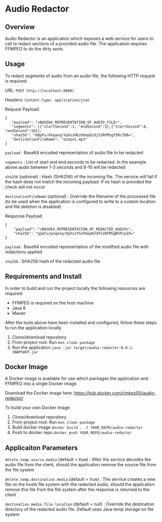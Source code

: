 Audio Redactor
=

Overview
-

Audio Redactor is an application which exposes a web service for users to call to redact sections of a provided audio file.  The application requires FFMPEG to do the dirty work.

Usage
-

To redact segments of audio from an audio file, the following HTTP request is required:

URL: `POST http://localhost:8080/`

Headers: `Content-Type: application/json`

Request Payload:

```
{
   "payload": "<BASE64_REPRESENTATION_OF_AUDIO_FILE>",
   "segments": [{"startSecond":1, "endSecond":3},{"startSecond":8, "endSecond":10}],
   "sha256": "bBpFu/kkqaxq/YpXszHEzh6epQJdjS1RFMSgY5RcfB8=",
   "destinationFileName": "output.mp3"
}
```

`payload` : Base64 encoded representation of audio file to be redacted

`segments` : List of start and end seconds to be redacted.  In the example above audio between 1-3 seconds and 8-10 will be redacted

`sha256` (optional) : Hash (SHA256) of the incoming file.  The service will fail if the hash does not match the incoming payload.  If no hash is provided the check will not occur

`destinationFileName` (optional) : Override the filename of the processed file (to be used when the application is configured to write to a custom location and file deletion is disabled)

Response Payload

```
{
    "payload": "<BASE64_REPRESENTATION_OF_REDACTED_AUDIO>",
    "sha256": "q2pFu/poqaxq/XpXszYGzh6epHJdYS1RFMSgB5PcpI9="
}
```

`payload` : Base64 encoded representation of the modified audio file with redactions applied

`sha256` : SHA256 hash of the redacted audio file

Requirements and Install
-

In order to build and run the project locally the following resources are required:

- FFMPEG is required on the host machine
- Java 8
- Maven

After the tools above have been installed and configured, follow these steps to run the application locally

1. Clone/download repository
2. From project root.  Run `mvn clean package`
3. Run the application `java -jar target/audio-redactor-0.0.1-SNAPSHOT.jar`

Docker Image
-

A Docker image is available for use which packages the application and FFMPEG into a single Docker image.

Download the Docker image here: https://hub.docker.com/r/mkez00/audio-redactor/

To build your own Docker image:

1. Clone/download repository
2. From project root.  Run `mvn clean package`
3. Build docker image `docker build . -t YOUR_REPO/audio-redactor`
4. Push to docker repo `docker push YOUR_REPO/audio-redactor`


Applicaiton Parameters
-

`delete.temp.source.media` (default = true) : After the service decodes the audio file from the client, should the application remove the source file from the file system

`delete.temp.destination.media` (default = true) : The service creates a new file on the hosts file system with the redacted audio, should the application remove this file from the file system after the response is returned to the client

`destination.media.file.location` (default = null) : Override the destination directory of the redacted audio file.  Default uses Java temp storage on file system

